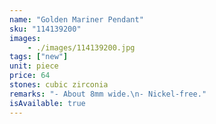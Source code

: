 ```yaml
---
name: "Golden Mariner Pendant"
sku: "114139200"
images:
    - ./images/114139200.jpg
tags: ["new"]
unit: piece
price: 64
stones: cubic zirconia
remarks: "- About 8mm wide.\n- Nickel-free."
isAvailable: true
---
```

